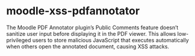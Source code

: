 # moodle-xss-pdfannotator
The Moodle PDF Annotator plugin’s Public Comments feature doesn’t sanitize user input before displaying it in the PDF viewer. This allows low-privileged users to store malicious JavaScript that executes automatically when others open the annotated document, causing XSS attacks.
